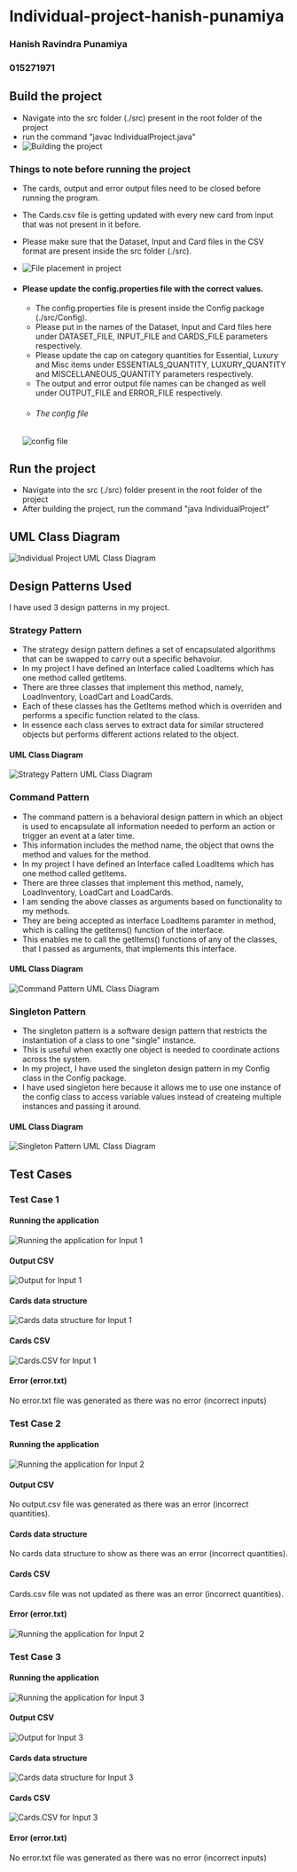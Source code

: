 # Individual-project-hanish-punamiya
### Hanish Ravindra Punamiya 
### 015271971


## Build the project

- Navigate into the src folder (./src) present in the root folder of the project
- run the command "javac IndividualProject.java"
- ![Building the project](https://github.com/gopinathsjsu/individual-project-hanish-punamiya/blob/main/Screenshots/build.PNG?raw=true)

### Things to note before running the project

- The cards, output and error output files need to be closed before running the program.
- The Cards.csv file is getting updated with every new card from input that was not present in it before.
- Please make sure that the Dataset, Input and Card files in the CSV format are present inside the src folder (./src).
- ![File placement in project](https://github.com/gopinathsjsu/individual-project-hanish-punamiya/blob/main/Screenshots/files.PNG?raw=true)


- #### Please update the config.properties file with the correct values.
    - The config.properties file is present inside the Config package (./src/Config).
    - Please put in the names of the Dataset, Input and Card files here under DATASET_FILE, INPUT_FILE and CARDS_FILE parameters respectively.
    - Please update the cap on category quantities for Essential, Luxury and Misc items under ESSENTIALS_QUANTITY, LUXURY_QUANTITY and MISCELLANEOUS_QUANTITY parameters respectively.
    - The output and error output file names can be changed as well under OUTPUT_FILE and ERROR_FILE respectively.
    - ###### The config file
    ![config file](https://github.com/gopinathsjsu/individual-project-hanish-punamiya/blob/main/Screenshots/Config.PNG?raw=true)


## Run the project

- Navigate into the src (./src) folder present in the root folder of the project
- After building the project, run the command "java IndividualProject"

## UML Class Diagram
![Individual Project UML Class Diagram](https://github.com/gopinathsjsu/individual-project-hanish-punamiya/blob/main/UML%20Class%20Diagrams/Individual%20Project.png?raw=true)

## Design Patterns Used

I have used 3 design patterns in my project.

### Strategy Pattern

- The strategy design pattern defines a set of encapsulated algorithms that can be swapped to carry out a specific behavoiur.
- In my project I have defined an Interface called LoadItems which has one method called getItems.
- There are three classes that implement this method, namely, LoadInventory, LoadCart and LoadCards.
- Each of these classes has the GetItems method which is overriden and performs a specific function related to the class.
- In essence each class serves to extract data for similar structered objects but performs different actions related to the object.
#### UML Class Diagram
![Strategy Pattern UML Class Diagram](https://github.com/gopinathsjsu/individual-project-hanish-punamiya/blob/main/UML%20Class%20Diagrams/Strategy.png?raw=true)

### Command Pattern
- The command pattern is a behavioral design pattern in which an object is used to encapsulate all information needed to perform an action or trigger an event at a later time.
- This information includes the method name, the object that owns the method and values for the method.
- In my project I have defined an Interface called LoadItems which has one method called getItems.
- There are three classes that implement this method, namely, LoadInventory, LoadCart and LoadCards.
- I am sending the above classes as arguments based on functionality to my methods.
- They are being accepted as interface LoadItems paramter in method, which is calling the getItems() function of the interface.
- This enables me to call the getItems() functions of any of the classes, that I passed as arguments, that implements this interface.
#### UML Class Diagram
![Command Pattern UML Class Diagram](https://github.com/gopinathsjsu/individual-project-hanish-punamiya/blob/main/UML%20Class%20Diagrams/Command.png?raw=true)

### Singleton Pattern
- The singleton pattern is a software design pattern that restricts the instantiation of a class to one "single" instance.
- This is useful when exactly one object is needed to coordinate actions across the system.
- In my project, I have used the singleton design pattern in my Config class in the Config package.
- I have used singleton here because it allows me to use one instance of the config class to access variable values instead of createing multiple instances and passing it around.
#### UML Class Diagram
![Singleton Pattern UML Class Diagram](https://github.com/gopinathsjsu/individual-project-hanish-punamiya/blob/main/UML%20Class%20Diagrams/Singleton.png?raw=true)

## Test Cases

### Test Case 1

#### Running the application
![Running the application for Input 1](https://github.com/gopinathsjsu/individual-project-hanish-punamiya/blob/main/Screenshots/Input1.PNG?raw=true)

#### Output CSV
![Output for Input 1](https://github.com/gopinathsjsu/individual-project-hanish-punamiya/blob/main/Screenshots/output1.PNG?raw=true)

#### Cards data structure
![Cards data structure for Input 1](https://github.com/gopinathsjsu/individual-project-hanish-punamiya/blob/main/Screenshots/Input1-card-dataset.PNG?raw=true)

#### Cards CSV
![Cards.CSV for Input 1](https://github.com/gopinathsjsu/individual-project-hanish-punamiya/blob/main/Screenshots/output1-cards.PNG?raw=true)

#### Error (error.txt)
No error.txt file was generated as there was no error (incorrect inputs)

### Test Case 2

#### Running the application
![Running the application for Input 2](https://github.com/gopinathsjsu/individual-project-hanish-punamiya/blob/main/Screenshots/Input2.PNG?raw=true)

#### Output CSV
No output.csv file was generated as there was an error (incorrect quantities).

#### Cards data structure
No cards data structure to show as there was an error (incorrect quantities).

#### Cards CSV
Cards.csv file was not updated as there was an error (incorrect quantities).

#### Error (error.txt)
![Running the application for Input 2](https://github.com/gopinathsjsu/individual-project-hanish-punamiya/blob/main/Screenshots/output2-error.PNG?raw=true)

### Test Case 3

#### Running the application
![Running the application for Input 3](https://github.com/gopinathsjsu/individual-project-hanish-punamiya/blob/main/Screenshots/Input3.PNG?raw=true)

#### Output CSV
![Output for Input 3](https://github.com/gopinathsjsu/individual-project-hanish-punamiya/blob/main/Screenshots/Output3.PNG?raw=true)

#### Cards data structure
![Cards data structure for Input 3](https://github.com/gopinathsjsu/individual-project-hanish-punamiya/blob/main/Screenshots/Output3-card-dataset.PNG?raw=true)

#### Cards CSV
![Cards.CSV for Input 3](https://github.com/gopinathsjsu/individual-project-hanish-punamiya/blob/main/Screenshots/output3-cards.PNG?raw=true)

#### Error (error.txt)
No error.txt file was generated as there was no error (incorrect inputs)
